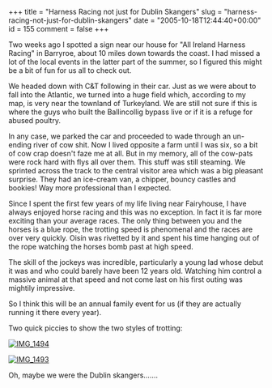 +++
title = "Harness Racing not just for Dublin Skangers"
slug = "harness-racing-not-just-for-dublin-skangers"
date = "2005-10-18T12:44:40+00:00"
id = 155
comment = false
+++

Two weeks ago I spotted a sign near our house for "All Ireland Harness Racing" in Barryroe, about 10 miles down towards the coast. I had missed a lot of the local events in the latter part of the summer, so I figured this might be a bit of fun for us all to check out. 

We headed down with C&T following in their car. Just as we were about to fall into the Atlantic, we turned into a huge field which, according to my map, is very near the townland of Turkeyland. We are still not sure if this is where the guys who built the Ballincollig bypass live or if it is a refuge for abused poultry. 

In any case, we parked the car and proceeded to wade through an un-ending river of cow shit. Now I lived opposite a farm until I was six, so a bit of cow crap doesn't faze me at all. But in my memory, all of the cow-pats were rock hard with flys all over them. This stuff was still steaming. We sprinted across the track to the central visitor area which was a big pleasant surprise. They had an ice-cream van, a chipper, bouncy castles and bookies! Way more professional than I expected.

Since I spent the first few years of my life living near Fairyhouse, I have always enjoyed horse racing and this was no exception. In fact it is far more exciting than your average races. The only thing between you and the horses is a blue rope, the trotting speed is phenomenal and the races are over very quickly. Oisín was rivetted by it and spent his time hanging out of the rope watching the horses bomb past at high speed.

The skill of the jockeys was incredible, particularly a young lad whose debut it was and who could barely have been 12 years old. Watching him control a massive animal at that speed and not come last on his first outing was mightily impressive.

So I think this will be an annual family event for us (if they are actually running it there every year).

Two quick piccies to show the two styles of trotting:

[![IMG_1494](/images/flickr/2024_download/53699265_e098182cba_c.jpg)](http://www.flickr.com/photos/bandon1/53699265/ "Photo Sharing")

[![IMG_1493](/images/flickr/2024_download/53698955_85cb5f807d_c.jpg)](http://www.flickr.com/photos/bandon1/53698955/ "Photo Sharing")

Oh, maybe we were the Dublin skangers.......
